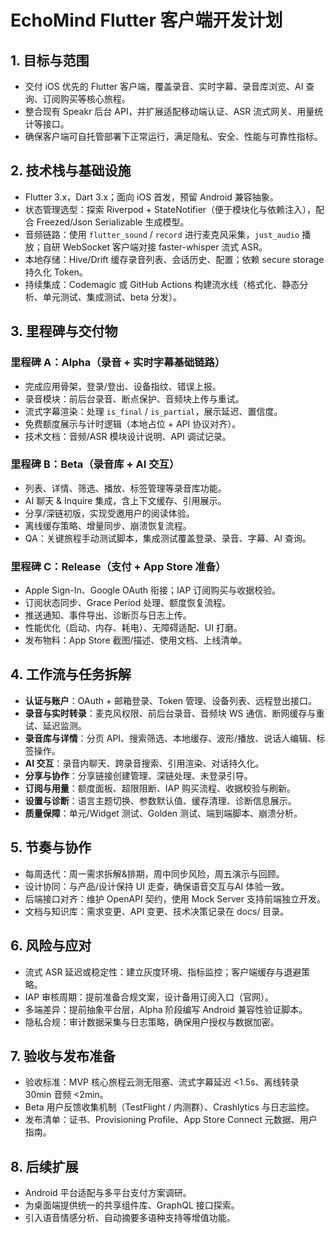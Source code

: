 # EchoMind Flutter 客户端开发计划

## 1. 目标与范围
- 交付 iOS 优先的 Flutter 客户端，覆盖录音、实时字幕、录音库浏览、AI 查询、订阅购买等核心旅程。
- 整合现有 Speakr 后台 API，并扩展适配移动端认证、ASR 流式网关、用量统计等接口。
- 确保客户端可自托管部署下正常运行，满足隐私、安全、性能与可靠性指标。

## 2. 技术栈与基础设施
- Flutter 3.x，Dart 3.x；面向 iOS 首发，预留 Android 兼容抽象。
- 状态管理选型：探索 Riverpod + StateNotifier（便于模块化与依赖注入），配合 Freezed/Json Serializable 生成模型。
- 音频链路：使用 `flutter_sound` / `record` 进行麦克风采集，`just_audio` 播放；自研 WebSocket 客户端对接 faster-whisper 流式 ASR。
- 本地存储：Hive/Drift 缓存录音列表、会话历史、配置；依赖 secure storage 持久化 Token。
- 持续集成：Codemagic 或 GitHub Actions 构建流水线（格式化、静态分析、单元测试、集成测试、beta 分发）。

## 3. 里程碑与交付物
### 里程碑 A：Alpha（录音 + 实时字幕基础链路）
- 完成应用骨架，登录/登出、设备指纹、错误上报。
- 录音模块：前后台录音、断点保护、音频块上传与重试。
- 流式字幕渲染：处理 `is_final` / `is_partial`，展示延迟、置信度。
- 免费额度展示与计时逻辑（本地占位 + API 协议对齐）。
- 技术文档：音频/ASR 模块设计说明、API 调试记录。

### 里程碑 B：Beta（录音库 + AI 交互）
- 列表、详情、筛选、播放、标签管理等录音库功能。
- AI 聊天 & Inquire 集成，含上下文缓存、引用展示。
- 分享/深链初版，实现受邀用户的阅读体验。
- 离线缓存策略、增量同步、崩溃恢复流程。
- QA：关键旅程手动测试脚本，集成测试覆盖登录、录音、字幕、AI 查询。

### 里程碑 C：Release（支付 + App Store 准备）
- Apple Sign-In、Google OAuth 衔接；IAP 订阅购买与收据校验。
- 订阅状态同步、Grace Period 处理、额度恢复流程。
- 推送通知、事件导出、诊断页与日志上传。
- 性能优化（启动、内存、耗电）、无障碍适配、UI 打磨。
- 发布物料：App Store 截图/描述、使用文档、上线清单。

## 4. 工作流与任务拆解
- **认证与账户**：OAuth + 邮箱登录、Token 管理、设备列表、远程登出接口。
- **录音与实时转录**：麦克风权限、前后台录音、音频块 WS 通信、断网缓存与重试、延迟监测。
- **录音库与详情**：分页 API、搜索筛选、本地缓存、波形/播放、说话人编辑、标签操作。
- **AI 交互**：录音内聊天、跨录音搜索、引用渲染、对话持久化。
- **分享与协作**：分享链接创建管理、深链处理、未登录引导。
- **订阅与用量**：额度面板、超限阻断、IAP 购买流程、收据校验与刷新。
- **设置与诊断**：语言主题切换、参数默认值、缓存清理、诊断信息展示。
- **质量保障**：单元/Widget 测试、Golden 测试、端到端脚本、崩溃分析。

## 5. 节奏与协作
- 每周迭代：周一需求拆解&排期，周中同步风险，周五演示与回顾。
- 设计协同：与产品/设计保持 UI 走查，确保语音交互与AI 体验一致。
- 后端接口对齐：维护 OpenAPI 契约，使用 Mock Server 支持前端独立开发。
- 文档与知识库：需求变更、API 变更、技术决策记录在 docs/ 目录。

## 6. 风险与应对
- 流式 ASR 延迟或稳定性：建立灰度环境、指标监控；客户端缓存与退避策略。
- IAP 审核周期：提前准备合规文案，设计备用订阅入口（官网）。
- 多端差异：提前抽象平台层，Alpha 阶段编写 Android 兼容性验证脚本。
- 隐私合规：审计数据采集与日志策略，确保用户授权与数据加密。

## 7. 验收与发布准备
- 验收标准：MVP 核心旅程云测无阻塞、流式字幕延迟 <1.5s、离线转录 30min 音频 <2min。
- Beta 用户反馈收集机制（TestFlight / 内测群）、Crashlytics 与日志监控。
- 发布清单：证书、Provisioning Profile、App Store Connect 元数据、用户指南。

## 8. 后续扩展
- Android 平台适配与多平台支付方案调研。
- 为桌面端提供统一的共享组件库、GraphQL 接口探索。
- 引入语音情感分析、自动摘要多语种支持等增值功能。

